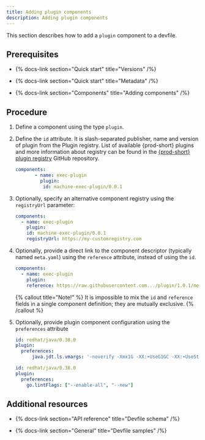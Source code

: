 ```yaml
---
title: Adding plugin components
description: Adding plugin components
---
```


This section describes how to add a `plugin` component to a devfile.

## Prerequisites

- {% docs-link section="Quick start" title="Versions" /%}

- {% docs-link section="Quick start" title="Metadata" /%}

- {% docs-link section="Components" title="Adding components" /%}

## Procedure

1. Define a component using the type `plugin`.

2. Define the `id` attribute. It is slash-separated publisher, name and version of plugin from the
    Plugin registry. List of available {prod-short} plugins and more information about registry can be found in the [{prod-short} plugin registry](https://github.com/eclipse/che-plugin-registry) GitHub repository.

    ```yaml {% title="A devfile defining a plugin id" filename="devfile.yaml" %}
    components:
           - name: exec-plugin
             plugin:
              id: machine-exec-plugin/0.0.1
    ```

3. Optionally, specify an alternative component registry using the
    `registryUrl` parameter:

    ```yaml {% title="A devfile defining a plugin id and an alternative component registry" filename="devfile.yaml" %}
    components:
      - name: exec-plugin
        plugin:
        id: machine-exec-plugin/0.0.1
        registryUrl: https://my-customregistry.com
    ```

4. Optionally, provide a direct link to the component descriptor
    (typically named `meta.yaml`) using the `reference` attribute,
    instead of using the `id`.

    ```yaml {% title="A devfile defining a plugin with a direct link to the component descriptor" filename="devfile.yaml" %}
    components:
      - name: exec-plugin
        plugin:
        reference: https://raw.githubusercontent.com.../plugin/1.0.1/meta.yaml
    ```

    {% callout title="Note!" %}
    It is impossible to mix the `id` and `reference` fields in a single
    component definition; they are mutually exclusive.
    {% /callout %}

5. Optionally, provide plugin component configuration using the
    `preferences` attribute

    ```yaml {% title="Configuring JVM using plugin preferences" filename="devfile.yaml" %}
    id: redhat/java/0.38.0
    plugin:
      preferences:
          java.jdt.ls.vmargs: '-noverify -Xmx1G -XX:+UseG1GC -XX:+UseStringDeduplication'
    ```

    ```yaml {% title="Configuring preferences as an array" filename="devfile.yaml" %}
    id: redhat/java/0.38.0
    plugin:
      preferences:
        go.lintFlags: ["--enable-all", "--new"]
    ```

## Additional resources

- {% docs-link section="API reference" title="Devfile schema" /%}

- {% docs-link section="General" title="Devfile samples" /%}
